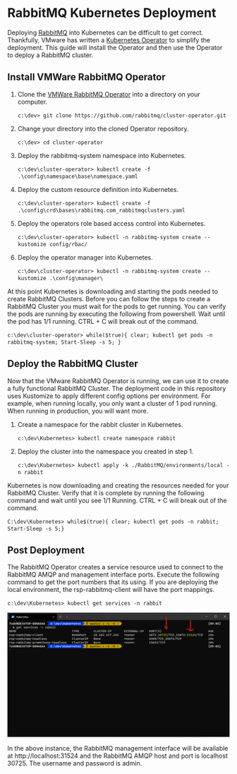 # RabbitMQ Kubernetes Deployment
Deploying [RabbitMQ](https://www.rabbitmq.com/) into Kubernetes can be difficult to get correct. Thankfully, VMware has written a [Kubernetes Operator](https://www.rabbitmq.com/kubernetes/operator/operator-overview.html) to simplify the deployment. This guide will install the Operator and then use the Operator to deploy a RabbitMQ cluster.

## Install VMWare RabbitMQ Operator

1. Clone the [VMWare RabbitMQ Operator](https://github.com/rabbitmq/cluster-operator) into a directory on your computer.

    ```
    c:\dev> git clone https://github.com/rabbitmq/cluster-operator.git
    ```
    
2. Change your directory into the cloned Operator repository.

    ```
    c:\dev> cd cluster-operator
    ```
    
3. Deploy the rabbitmq-system namespace into Kubernetes.

    ```
    c:\dev\cluster-operator> kubectl create -f .\config\namespace\base\namespace.yaml
    ```
    
4. Deploy the custom resource definition into Kubernetes.

    ```
    c:\dev\cluster-operator> kubectl create -f .\config\crd\bases\rabbitmq.com_rabbitmqclusters.yaml
    ```
    
5. Deploy the operators role based access control into Kubernetes.

    ```
    c:\dev\cluster-operator> kubectl -n rabbitmq-system create --kustomize config/rbac/
    ```
    
6. Deploy the operator manager into Kubernetes.

    ```
    c:\dev\cluster-operator> kubectl -n rabbitmq-system create --kustomize .\config\manager\
    ```
    

At this point Kubernetes is downloading and starting the pods needed to create RabbitMQ Clusters. Before you can follow the steps to create a RabbitMQ Cluster you must wait for the pods to get running. You can verify the pods are running by executing the following from powershell. Wait until the pod has 1/1 running. CTRL + C will break out of the command.

```
c:\dev\cluster-operator> while($true){ clear; kubectl get pods -n rabbitmq-system; Start-Sleep -s 5; }
```    

## Deploy the RabbitMQ Cluster

Now that the VMware RabbitMQ Operator is running, we can use it to create a fully functional RabbitMQ Cluster. The deployment code in this repository uses Kustomize to apply different config options per environment. For example, when running locally, you only want a cluster of 1 pod running. When running in production, you will want more.

1. Create a namespace for the rabbit cluster in Kubernetes.

    ```
    c:\dev\Kubernetes> kubectl create namespace rabbit
    ```
2. Deploy the cluster into the namespace you created in step 1.

    ```
    c:\dev\Kubernetes> kubectl apply -k ./RabbitMQ/environments/local -n rabbit
    ```
    

Kubernetes is now downloading and creating the resources needed for your RabbitMQ Cluster. Verify that it is complete by running the following command and wait until you see 1/1 Running. CTRL + C will break out of the command.

```
C:\dev\Kubernetes> while$(true){ clear; kubectl get pods -n rabbit; Start-Sleep -s 5;}
```

## Post Deployment
The RabbitMQ Operator creates a service resource used to connect to the RabbitMQ AMQP and management interface ports. Execute the following command to get the port numbers that its using. If you are deploying the local environment, the rsp-rabbitmq-client will have the port mappings.

```
c:\dev\Kubernetes> kubectl get services -n rabbit
```

![Summary](./docs/images/rabbit-service.png)

In the above instance, the RabbitMQ management interface will be available at http://localhost:31524 and the RabbitMQ AMQP host and port is localhost 30725. The username and password is admin.

    